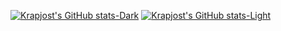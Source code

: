 [![Krapjost's GitHub stats-Dark](https://github-readme-stats.vercel.app/api?username=krapjost&show_icons=true&bg_color=161b22&border_color=21262d&text_color=c9d1d9#gh-dark-mode-only)](https://github.com/anuraghazra/github-readme-stats#gh-dark-mode-only)
[![Krapjost's GitHub stats-Light](https://github-readme-stats.vercel.app/api?username=krapjost&show_icons=true&theme=default#gh-light-mode-only)](https://github.com/anuraghazra/github-readme-stats#gh-light-mode-only)
